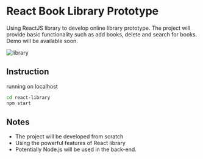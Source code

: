 
# React Book Library Prototype


Using ReactJS library to develop online library prototype. The project will provide basic functionality such as add books, delete and search for books.
Demo will be available soon.


![library](https://dl.dropboxusercontent.com/s/rqfk7xj6buhgfn3/library.png?dl=0)



## Instruction

running on localhost

```bash
cd react-library
npm start
```


## Notes
- The project will be developed from scratch
- Using the powerful features of React library
- Potentially Node.js will be used in the back-end.
